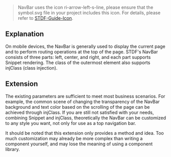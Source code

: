 > NavBar uses the icon ri-arrow-left-s-line, please ensure that the symbol.svg file in your project includes this icon. For details, please refer to [STDF-Guide-Icon](https://stdf.design/guide/icon).

## Explanation

On mobile devices, the NavBar is generally used to display the current page and to perform routing operations at the top of the page. STDF's NavBar consists of three parts: left, center, and right, and each part supports Snippet rendering. The class of the outermost element also supports injClass (class injection).

## Extension

The existing parameters are sufficient to meet most business scenarios. For example, the common scene of changing the transparency of the NavBar background and text color based on the scrolling of the page can be achieved through injClass. If you are still not satisfied with your needs, combining Snippet and injClass, theoretically the NavBar can be customized to any style you want, not only for use as a top navigation bar.

It should be noted that this extension only provides a method and idea. Too much customization may already be more complex than writing a component yourself, and may lose the meaning of using a component library.
